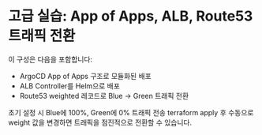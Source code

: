 
# 고급 실습: App of Apps, ALB, Route53 트래픽 전환

이 구성은 다음을 포함합니다:
- ArgoCD App of Apps 구조로 모듈화된 배포
- ALB Controller를 Helm으로 배포
- Route53 weighted 레코드로 Blue → Green 트래픽 전환

초기 설정 시 Blue에 100%, Green에 0% 트래픽 전송
terraform apply 후 수동으로 weight 값을 변경하면 트래픽을 점진적으로 전환할 수 있습니다.
